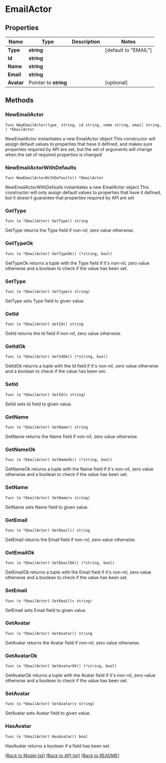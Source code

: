 # EmailActor

## Properties

Name | Type | Description | Notes
------------ | ------------- | ------------- | -------------
**Type** | **string** |  | [default to "EMAIL"]
**Id** | **string** |  | 
**Name** | **string** |  | 
**Email** | **string** |  | 
**Avatar** | Pointer to **string** |  | [optional] 

## Methods

### NewEmailActor

`func NewEmailActor(type_ string, id string, name string, email string, ) *EmailActor`

NewEmailActor instantiates a new EmailActor object
This constructor will assign default values to properties that have it defined,
and makes sure properties required by API are set, but the set of arguments
will change when the set of required properties is changed

### NewEmailActorWithDefaults

`func NewEmailActorWithDefaults() *EmailActor`

NewEmailActorWithDefaults instantiates a new EmailActor object
This constructor will only assign default values to properties that have it defined,
but it doesn't guarantee that properties required by API are set

### GetType

`func (o *EmailActor) GetType() string`

GetType returns the Type field if non-nil, zero value otherwise.

### GetTypeOk

`func (o *EmailActor) GetTypeOk() (*string, bool)`

GetTypeOk returns a tuple with the Type field if it's non-nil, zero value otherwise
and a boolean to check if the value has been set.

### SetType

`func (o *EmailActor) SetType(v string)`

SetType sets Type field to given value.


### GetId

`func (o *EmailActor) GetId() string`

GetId returns the Id field if non-nil, zero value otherwise.

### GetIdOk

`func (o *EmailActor) GetIdOk() (*string, bool)`

GetIdOk returns a tuple with the Id field if it's non-nil, zero value otherwise
and a boolean to check if the value has been set.

### SetId

`func (o *EmailActor) SetId(v string)`

SetId sets Id field to given value.


### GetName

`func (o *EmailActor) GetName() string`

GetName returns the Name field if non-nil, zero value otherwise.

### GetNameOk

`func (o *EmailActor) GetNameOk() (*string, bool)`

GetNameOk returns a tuple with the Name field if it's non-nil, zero value otherwise
and a boolean to check if the value has been set.

### SetName

`func (o *EmailActor) SetName(v string)`

SetName sets Name field to given value.


### GetEmail

`func (o *EmailActor) GetEmail() string`

GetEmail returns the Email field if non-nil, zero value otherwise.

### GetEmailOk

`func (o *EmailActor) GetEmailOk() (*string, bool)`

GetEmailOk returns a tuple with the Email field if it's non-nil, zero value otherwise
and a boolean to check if the value has been set.

### SetEmail

`func (o *EmailActor) SetEmail(v string)`

SetEmail sets Email field to given value.


### GetAvatar

`func (o *EmailActor) GetAvatar() string`

GetAvatar returns the Avatar field if non-nil, zero value otherwise.

### GetAvatarOk

`func (o *EmailActor) GetAvatarOk() (*string, bool)`

GetAvatarOk returns a tuple with the Avatar field if it's non-nil, zero value otherwise
and a boolean to check if the value has been set.

### SetAvatar

`func (o *EmailActor) SetAvatar(v string)`

SetAvatar sets Avatar field to given value.

### HasAvatar

`func (o *EmailActor) HasAvatar() bool`

HasAvatar returns a boolean if a field has been set.


[[Back to Model list]](../README.md#documentation-for-models) [[Back to API list]](../README.md#documentation-for-api-endpoints) [[Back to README]](../README.md)


